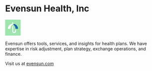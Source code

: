 # Evensun Health, Inc

![Evensun logo](../img/Email%20Signature.png)

Evensun offers tools, services, and insights for health plans. We have expertise in risk adjustment, plan strategy, exchange operations, and finance. 

Visit us at [evensun.com](https://evensun.com/)
